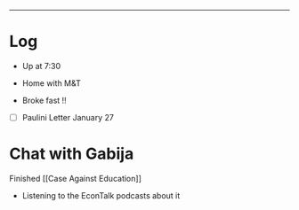

---

# Log

- Up at 7:30 

- Home with M&T

- Broke fast !!

- [ ] Paulini Letter January 27

# Chat with Gabija 

Finished [[Case Against Education]]
- Listening to the EconTalk podcasts about it






 
